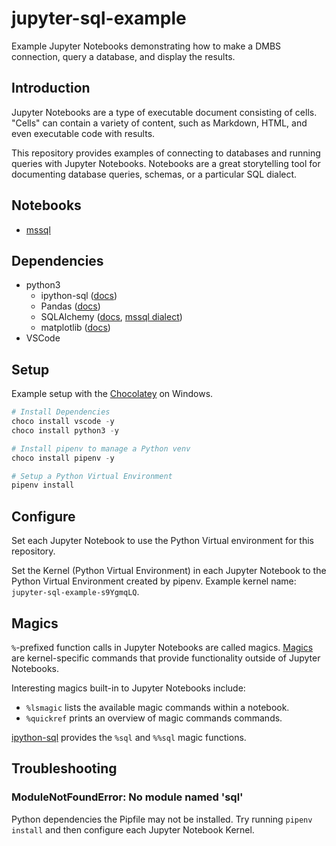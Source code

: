 # jupyter-sql-example

Example Jupyter Notebooks demonstrating how to make a DMBS connection, query a database, and display the results.

## Introduction

Jupyter Notebooks are a type of executable document consisting of cells. "Cells" can contain a variety of content, such as Markdown, HTML, and even executable code with results.

This repository provides examples of connecting to databases and running queries with Jupyter Notebooks. Notebooks are a great storytelling tool for documenting database queries, schemas, or a particular SQL dialect.

## Notebooks

- [mssql](mssql.ipynb)

## Dependencies

- python3
  - ipython-sql ([docs](https://github.com/catherinedevlin/ipython-sql))
  - Pandas ([docs](https://pandas.pydata.org/docs/reference/index.html))
  - SQLAlchemy ([docs](https://docs.sqlalchemy.org/en/14/index.html), [mssql dialect](https://docs.sqlalchemy.org/en/14/dialects/mssql.html))
  - matplotlib ([docs](https://matplotlib.org/stable/index.html))
- VSCode

## Setup

Example setup with the [Chocolatey](https://chocolatey.org/why-chocolatey) on Windows.

```ps1
# Install Dependencies
choco install vscode -y
choco install python3 -y

# Install pipenv to manage a Python venv
choco install pipenv -y

# Setup a Python Virtual Environment
pipenv install
```

## Configure

Set each Jupyter Notebook to use the Python Virtual environment for this repository.

Set the Kernel (Python Virtual Environment) in each Jupyter Notebook to the Python Virtual Environment created by pipenv. Example kernel name: `jupyter-sql-example-s9YgmqLQ`.

## Magics

`%`-prefixed function calls in Jupyter Notebooks are called magics. [Magics](https://ipython.readthedocs.io/en/stable/interactive/magics.html) are kernel-specific commands that provide functionality outside of Jupyter Notebooks.

Interesting magics built-in to Jupyter Notebooks include:

- `%lsmagic` lists the available magic commands within a notebook.
- `%quickref` prints an overview of magic commands commands.

[ipython-sql](https://github.com/catherinedevlin/ipython-sql) provides the `%sql` and `%%sql` magic functions.

## Troubleshooting

### ModuleNotFoundError: No module named 'sql'

Python dependencies the Pipfile may not be installed. Try running `pipenv install` and then configure each Jupyter Notebook Kernel.
